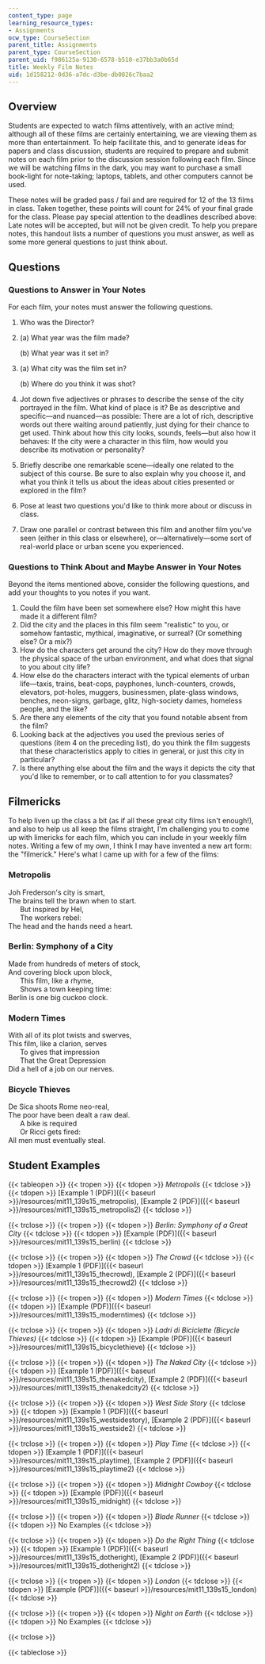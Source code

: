 ```yaml
---
content_type: page
learning_resource_types:
- Assignments
ocw_type: CourseSection
parent_title: Assignments
parent_type: CourseSection
parent_uid: f986125a-9130-6578-b510-e37bb3a0b65d
title: Weekly Film Notes
uid: 1d158212-0d36-a7dc-d3be-db0026c7baa2
---
```


Overview
--------

Students are expected to watch films attentively, with an active mind; although all of these films are certainly entertaining, we are viewing them as more than entertainment. To help facilitate this, and to generate ideas for papers and class discussion, students are required to prepare and submit notes on each film prior to the discussion session following each film. Since we will be watching films in the dark, you may want to purchase a small book-light for note-taking; laptops, tablets, and other computers cannot be used.

These notes will be graded pass / fail and are required for 12 of the 13 films in class. Taken together, these points will count for 24% of your final grade for the class. Please pay special attention to the deadlines described above: Late notes will be accepted, but will not be given credit. To help you prepare notes, this handout lists a number of questions you must answer, as well as some more general questions to just think about.

Questions
---------

### Questions to Answer in Your Notes

For each film, your notes must answer the following questions.

1.  Who was the Director?
2.  (a) What year was the film made?
    
    (b) What year was it set in?
    
3.  (a) What city was the film set in?
    
    (b) Where do you think it was shot?
    
4.  Jot down five adjectives or phrases to describe the sense of the city portrayed in the film. What kind of place is it? Be as descriptive and specific—and nuanced—as possible: There are a lot of rich, descriptive words out there waiting around patiently, just dying for their chance to get used. Think about how this city looks, sounds, feels—but also how it behaves: If the city were a character in this film, how would you describe its motivation or personality?
5.  Briefly describe one remarkable scene—ideally one related to the subject of this course. Be sure to also explain why you choose it, and what you think it tells us about the ideas about cities presented or explored in the film?
6.  Pose at least two questions you'd like to think more about or discuss in class.
7.  Draw one parallel or contrast between this film and another film you've seen (either in this class or elsewhere), or—alternatively—some sort of real-world place or urban scene you experienced.

### Questions to Think About and Maybe Answer in Your Notes

Beyond the items mentioned above, consider the following questions, and add your thoughts to you notes if you want.

1.  Could the film have been set somewhere else? How might this have made it a different film?
2.  Did the city and the places in this film seem "realistic" to you, or somehow fantastic, mythical, imaginative, or surreal? (Or something else? Or a mix?)
3.  How do the characters get around the city? How do they move through the physical space of the urban environment, and what does that signal to you about city life?
4.  How else do the characters interact with the typical elements of urban life—taxis, trains, beat-cops, payphones, lunch-counters, crowds, elevators, pot-holes, muggers, businessmen, plate-glass windows, benches, neon-signs, garbage, glitz, high-society dames, homeless people, and the like?
5.  Are there any elements of the city that you found notable absent from the film?
6.  Looking back at the adjectives you used the previous series of questions (item 4 on the preceding list), do you think the film suggests that these characteristics apply to cities in general, or just this city in particular?
7.  Is there anything else about the film and the ways it depicts the city that you'd like to remember, or to call attention to for you classmates?

Filmericks
----------

To help liven up the class a bit (as if all these great city films isn't enough!), and also to help us all keep the films straight, I'm challenging you to come up with limericks for each film, which you can include in your weekly film notes. Writing a few of my own, I think I may have invented a new art form: the "filmerick." Here's what I came up with for a few of the films:

### Metropolis

Joh Frederson's city is smart,  
The brains tell the brawn when to start.  
      But inspired by Hel,  
      The workers rebel:  
The head and the hands need a heart.

### Berlin: Symphony of a City

Made from hundreds of meters of stock,  
And covering block upon block,  
      This film, like a rhyme,  
      Shows a town keeping time:  
Berlin is one big cuckoo clock.

### Modern Times

With all of its plot twists and swerves,  
This film, like a clarion, serves  
      To gives that impression  
      That the Great Depression  
Did a hell of a job on our nerves.

### Bicycle Thieves

De Sica shoots Rome neo-real,  
The poor have been dealt a raw deal.  
      A bike is required  
      Or Ricci gets fired:  
All men must eventually steal.

Student Examples
----------------

{{< tableopen >}}
{{< tropen >}}
{{< tdopen >}}
_Metropolis_
{{< tdclose >}}
{{< tdopen >}}
[Example 1 (PDF)]({{< baseurl >}}/resources/mit11_139s15_metropolis), [Example 2 (PDF)]({{< baseurl >}}/resources/mit11_139s15_metropolis2)
{{< tdclose >}}

{{< trclose >}}
{{< tropen >}}
{{< tdopen >}}
_Berlin: Symphony of a Great City_
{{< tdclose >}}
{{< tdopen >}}
[Example (PDF)]({{< baseurl >}}/resources/mit11_139s15_berlin)
{{< tdclose >}}

{{< trclose >}}
{{< tropen >}}
{{< tdopen >}}
_The Crowd_
{{< tdclose >}}
{{< tdopen >}}
[Example 1 (PDF)]({{< baseurl >}}/resources/mit11_139s15_thecrowd), [Example 2 (PDF)]({{< baseurl >}}/resources/mit11_139s15_thecrowd2)
{{< tdclose >}}

{{< trclose >}}
{{< tropen >}}
{{< tdopen >}}
_Modern Times_
{{< tdclose >}}
{{< tdopen >}}
[Example (PDF)]({{< baseurl >}}/resources/mit11_139s15_moderntimes)
{{< tdclose >}}

{{< trclose >}}
{{< tropen >}}
{{< tdopen >}}
_Ladri di Biciclette (Bicycle Thieves)_
{{< tdclose >}}
{{< tdopen >}}
[Example (PDF)]({{< baseurl >}}/resources/mit11_139s15_bicyclethieve)
{{< tdclose >}}

{{< trclose >}}
{{< tropen >}}
{{< tdopen >}}
_The Naked City_
{{< tdclose >}}
{{< tdopen >}}
[Example 1 (PDF)]({{< baseurl >}}/resources/mit11_139s15_thenakedcity), [Example 2 (PDF)]({{< baseurl >}}/resources/mit11_139s15_thenakedcity2)
{{< tdclose >}}

{{< trclose >}}
{{< tropen >}}
{{< tdopen >}}
_West Side Story_
{{< tdclose >}}
{{< tdopen >}}
[Example 1 (PDF)]({{< baseurl >}}/resources/mit11_139s15_westsidestory), [Example 2 (PDF)]({{< baseurl >}}/resources/mit11_139s15_westside2)
{{< tdclose >}}

{{< trclose >}}
{{< tropen >}}
{{< tdopen >}}
_Play Time_
{{< tdclose >}}
{{< tdopen >}}
[Example 1 (PDF)]({{< baseurl >}}/resources/mit11_139s15_playtime), [Example 2 (PDF)]({{< baseurl >}}/resources/mit11_139s15_playtime2)
{{< tdclose >}}

{{< trclose >}}
{{< tropen >}}
{{< tdopen >}}
_Midnight Cowboy_
{{< tdclose >}}
{{< tdopen >}}
[Example (PDF)]({{< baseurl >}}/resources/mit11_139s15_midnight)
{{< tdclose >}}

{{< trclose >}}
{{< tropen >}}
{{< tdopen >}}
_Blade Runner_
{{< tdclose >}}
{{< tdopen >}}
No Examples
{{< tdclose >}}

{{< trclose >}}
{{< tropen >}}
{{< tdopen >}}
_Do the Right Thing_
{{< tdclose >}}
{{< tdopen >}}
[Example 1 (PDF)]({{< baseurl >}}/resources/mit11_139s15_dotheright), [Example 2 (PDF)]({{< baseurl >}}/resources/mit11_139s15_dotheright2)
{{< tdclose >}}

{{< trclose >}}
{{< tropen >}}
{{< tdopen >}}
_London_
{{< tdclose >}}
{{< tdopen >}}
[Example (PDF)]({{< baseurl >}}/resources/mit11_139s15_london)
{{< tdclose >}}

{{< trclose >}}
{{< tropen >}}
{{< tdopen >}}
_Night on Earth_
{{< tdclose >}}
{{< tdopen >}}
No Examples
{{< tdclose >}}

{{< trclose >}}

{{< tableclose >}}